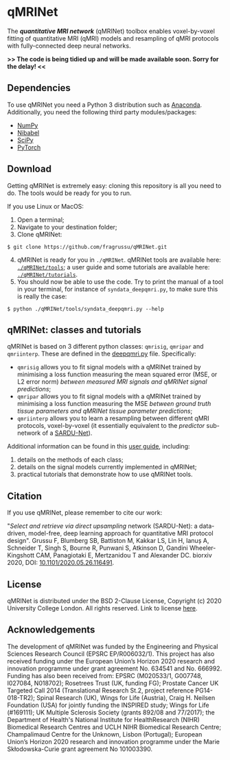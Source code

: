 # qMRINet
The ***quantitative MRI network*** (qMRINet) toolbox enables voxel-by-voxel fitting of quantitative MRI (qMRI) models and resampling of qMRI protocols with fully-connected deep neural networks.

**>> The code is being tidied up and will be made available soon. Sorry for the delay! <<**

## Dependencies
To use qMRINet you need a Python 3 distribution such as [Anaconda](http://www.anaconda.com/distribution). Additionally, you need the following third party modules/packages:
* [NumPy](http://numpy.org)
* [Nibabel](http://nipy.org/nibabel)
* [SciPy](http://www.scipy.org)
* [PyTorch](http://pytorch.org/)


## Download 
Getting qMRINet is extremely easy: cloning this repository is all you need to do. The tools would be ready for you to run.

If you use Linux or MacOS:

1. Open a terminal;
2. Navigate to your destination folder;
3. Clone qMRINet:
```
$ git clone https://github.com/fragrussu/qMRINet.git 
```
4. qMRINet is ready for you in `./qMRINet`. qMRINet tools are available here: [`./qMRINet/tools`](https://github.com/fragrussu/qMRINet/tree/master/tools); a user guide and some tutorials are available here: [`./qMRINet/tutorials`](https://github.com/fragrussu/qMRINet/tree/master/tutorials).
5. You should now be able to use the code. Try to print the manual of a tool in your terminal, for instance of `syndata_deepqmri.py`, to make sure this is really the case:
```
$ python ./qMRINet/tools/syndata_deepqmri.py --help
```

## qMRINet: classes and tutorials
qMRINet is based on 3 different python classes: `qmrisig`, `qmripar` and `qmriinterp`. These are defined in the [deepqmri.py](https://github.com/fragrussu/qMRINet/blob/master/tools/deepqmri.py) file. Specifically:

* `qmrisig` allows you to fit signal models with a qMRINet trained by minimising a loss function measuring the mean squared error (MSE, or L2 error norm) *between measured MRI signals and qMRINet signal predictions*;
* `qmripar` allows you to fit signal models with a qMRINet trained by minimising a loss function measuring the MSE *between ground truth tissue parameters and qMRINet tissue parameter predictions*;
* `qmriinterp` allows you to learn a resampling between different qMRI protocols, voxel-by-voxel (it essentially equivalent to the *predictor* sub-network of a [SARDU-Net](https://github.com/fragrussu/sardunet)).

Additional information can be found in this [user guide](https://github.com/fragrussu/qMRINet/blob/master/tutorials/README.md), including:
1. details on the methods of each class;
2. details on the signal models currently implemented in qMRINet; 
3. practical tutorials that demonstrate how to use qMRINet tools.

## Citation
If you use qMRINet, please remember to cite our work:

"*Select and retrieve via direct upsampling* network (SARDU-Net): a data-driven, model-free, deep learning approach for quantitative MRI protocol design". Grussu F, Blumberg SB, Battiston M, Kakkar LS, Lin H, Ianuș A, Schneider T, Singh S, Bourne R, Punwani S, Atkinson D, Gandini Wheeler-Kingshott CAM, Panagiotaki E, Mertzanidou T and Alexander DC. biorxiv 2020, DOI: [10.1101/2020.05.26.116491](https://doi.org/10.1101/2020.05.26.116491). 

## License
qMRINet is distributed under the BSD 2-Clause License, Copyright (c) 2020 University College London. All rights reserved.
Link to license [here](http://github.com/fragrussu/qMRINet/blob/master/LICENSE).

## Acknowledgements
The development of qMRINet was funded by the Engineering and Physical Sciences Research Council (EPSRC EP/R006032/1). This project has also received funding under the European Union’s Horizon 2020 research and innovation programme under grant agreement No. 634541 and No. 666992. Funding has also been received from: EPSRC (M020533/1, G007748, I027084, N018702); Rosetrees Trust (UK, funding FG); Prostate Cancer UK Targeted Call 2014 (Translational Research St.2, project reference PG14-018-TR2); Spinal Research (UK), Wings for Life (Austria), Craig H. Neilsen Foundation (USA) for jointly funding the INSPIRED study; Wings for Life (#169111); UK Multiple Sclerosis Society (grants 892/08 and 77/2017); the Department of Health's National Institute for HealthResearch (NIHR) Biomedical Research Centres and UCLH NIHR Biomedical Research Centre; Champalimaud Centre for the Unknown, Lisbon (Portugal); European Union’s Horizon 2020 research and innovation programme under the Marie Skłodowska-Curie grant agreement No 101003390.

